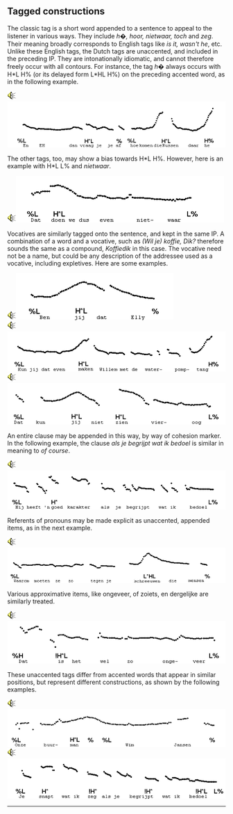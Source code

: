 Tagged constructions
--------------------

The classic tag is a short word appended to a sentence to appeal to the listener in various ways. They include _h�, hoor, nietwaar, toch_ and _zeg_. Their meaning broadly corresponds to English tags like _is it, wasn't he_, etc. Unlike these English tags, the Dutch tags are unaccented, and included in the preceding IP. They are intonationally idiomatic, and cannot therefore freely occur with all contours. For instance, the tag _h�_ always occurs with H\*L H% (or its delayed form L\*HL H%) on the preceding accented word, as in the following example.

<div class="audio-example" onclick="play_sound('../audio/c71_1')"><img alt="Play audio" src="../audio.gif" /><img alt="Audio example" src="../audio/gif/c71_1.gif"/></div>

The other tags, too, may show a bias towards H\*L H%. However, here is an example with H\*L L% and _nietwaar_.

<div class="audio-example" onclick="play_sound('../audio/c71_2')"><img alt="Play audio" src="../audio.gif" /><img alt="Audio example" src="../audio/gif/c71_2.gif"/></div>

Vocatives are similarly tagged onto the sentence, and kept in the same IP. A combination of a word and a vocative, such as _(Wil je) koffie, Dik?_ therefore sounds the same as a compound, _Koffiedik_ in this case. The vocative need not be a name, but could be any description of the addressee used as a vocative, including expletives. Here are some examples.

<div class="audio-example" onclick="play_sound('../audio/c71_3')"><img alt="Play audio" src="../audio.gif" /><img alt="Audio example" src="../audio/gif/c71_3.gif"/></div>

<div class="audio-example" onclick="play_sound('../audio/c71_4')"><img alt="Play audio" src="../audio.gif" /><img alt="Audio example" src="../audio/gif/c71_4.gif"/></div>

<div class="audio-example" onclick="play_sound('../audio/c71_5')"><img alt="Play audio" src="../audio.gif" /><img alt="Audio example" src="../audio/gif/c71_5.gif"/></div>

An entire clause may be appended in this way, by way of cohesion marker. In the following example, the clause _als je begrijpt wat ik bedoel_ is similar in meaning to _of course_.

<div class="audio-example" onclick="play_sound('../audio/c71_6')"><img alt="Play audio" src="../audio.gif" /><img alt="Audio example" src="../audio/gif/c71_6.gif"/></div>

Referents of pronouns may be made explicit as unaccented, appended items, as in the next example.

<div class="audio-example" onclick="play_sound('../audio/c71_7')"><img alt="Play audio" src="../audio.gif" /><img alt="Audio example" src="../audio/gif/c71_7.gif"/></div>

Various approximative items, like ongeveer, of zoiets, en dergelijke are similarly treated.

<div class="audio-example" onclick="play_sound('../audio/c71_8')"><img alt="Play audio" src="../audio.gif" /><img alt="Audio example" src="../audio/gif/c71_8.gif"/></div>

These unaccented tags differ from accented words that appear in similar positions, but represent different constructions, as shown by the following examples.

<div class="audio-example" onclick="play_sound('../audio/c71_9')"><img alt="Play audio" src="../audio.gif" /><img alt="Audio example" src="../audio/gif/c71_9.gif"/></div>

<div class="audio-example" onclick="play_sound('../audio/c71_10')"><img alt="Play audio" src="../audio.gif" /><img alt="Audio example" src="../audio/gif/c71_10.gif"/></div>

* * *

<div class="exercise" data-exercise-id="exercise7/7A/exercise7a.json"></div>
